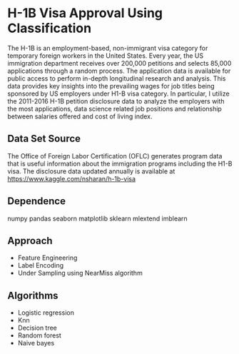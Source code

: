 # H-1B Visa Approval Using Classification

The H-1B is an employment-based, non-immigrant visa category for temporary foreign workers in the United States. Every year, the US immigration department receives over 200,000 petitions and selects 85,000 applications through a random process. The application data is available for public access to perform in-depth longitudinal research and analysis. This data provides key insights into the prevailing wages for job titles being sponsored by US employers under H1-B visa category. In particular, I utilize the 2011-2016 H-1B petition disclosure data to analyze the employers with the most applications, data science related job positions and relationship between salaries offered and cost of living index.

## Data Set Source
The Office of Foreign Labor Certification (OFLC) generates program data that is useful information about the immigration programs including the H1-B visa. The disclosure data updated annually is available at https://www.kaggle.com/nsharan/h-1b-visa

## Dependence
numpy
pandas
seaborn
matplotlib
sklearn
mlextend
imblearn

## Approach
- Feature Engineering 
- Label Encoding
- Under Sampling using NearMiss algorithm

## Algorithms
- Logistic regression
- Knn
- Decision tree
- Random forest
- Naive bayes
